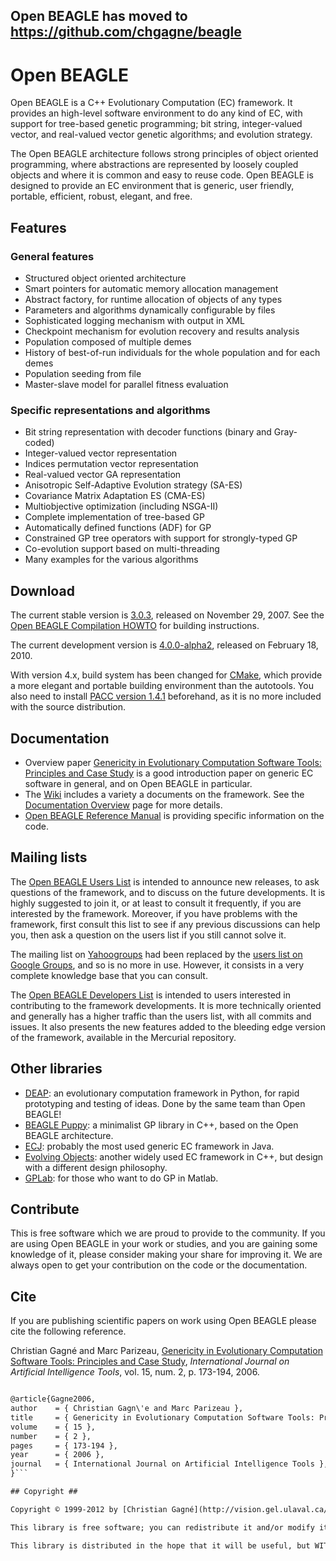 ## Open BEAGLE has moved to https://github.com/chgagne/beagle ##

# Open BEAGLE #

Open BEAGLE is a C++ Evolutionary Computation (EC) framework. It provides an high-level software environment to do any kind of EC, with support for tree-based genetic programming; bit string, integer-valued vector, and real-valued vector genetic algorithms; and evolution strategy.

The Open BEAGLE architecture follows strong principles of object oriented programming, where abstractions are represented by loosely coupled objects and where it is common and easy to reuse code. Open BEAGLE is designed to provide an EC environment that is generic, user friendly, portable, efficient, robust, elegant, and free.

## Features ##

### General features ###
  * Structured object oriented architecture
  * Smart pointers for automatic memory allocation management
  * Abstract factory, for runtime allocation of objects of any types
  * Parameters and algorithms dynamically configurable by files
  * Sophisticated logging mechanism with output in XML
  * Checkpoint mechanism for evolution recovery and results analysis
  * Population composed of multiple demes
  * History of best-of-run individuals for the whole population and for each demes
  * Population seeding from file
  * Master-slave model for parallel fitness evaluation

### Specific representations and algorithms ###
  * Bit string representation with decoder functions (binary and Gray-coded)
  * Integer-valued vector representation
  * Indices permutation vector representation
  * Real-valued vector GA representation
  * Anisotropic Self-Adaptive Evolution strategy (SA-ES)
  * Covariance Matrix Adaptation ES (CMA-ES)
  * Multiobjective optimization (including NSGA-II)
  * Complete implementation of tree-based GP
  * Automatically defined functions (ADF) for GP
  * Constrained GP tree operators with support for strongly-typed GP
  * Co-evolution support based on multi-threading
  * Many examples for the various algorithms

## Download ##

The current stable version is [3.0.3](http://code.google.com/p/beagle/downloads/detail?name=beagle-3.0.3.tar.gz), released on November 29, 2007. See the [Open BEAGLE Compilation HOWTO](http://code.google.com/p/beagle/downloads/detail?name=beagle-compil-howto-3.0.1-r1.pdf) for building instructions.

The current development version is [4.0.0-alpha2](http://code.google.com/p/beagle/downloads/detail?name=OpenBEAGLE-4.0.0-alpha2-Source.tar.gz), released on February 18, 2010.

With version 4.x, build system has been changed for [CMake](http://www.cmake.org), which provide a more elegant and portable building environment than the autotools. You also need to install [PACC version 1.4.1](http://code.google.com/p/beagle/downloads/detail?name=pacc-1.4.1-Source.tar.gz) beforehand, as it is no more included with the source distribution.

## Documentation ##

  * Overview paper [Genericity in Evolutionary Computation Software Tools: Principles and Case Study](http://vision.gel.ulaval.ca/en/publications/Id_605/PublDetails.php) is a good introduction paper on generic EC software in general, and on Open BEAGLE in particular.
  * The [Wiki](http://code.google.com/p/beagle/w/list) includes a variety a documents on the framework. See the [Documentation Overview](DocOverview.md) page for more details.
  * [Open BEAGLE Reference Manual](http://beagle.gel.ulaval.ca/refmanual/current) is providing specific information on the code.

## Mailing lists ##

The [Open BEAGLE Users List](https://groups.google.com/forum/#!forum/openbeagle-users) is intended to announce new releases, to ask questions of the framework, and to discuss on the future developments. It is highly suggested to join it, or at least to consult it frequently, if you are interested by the framework. Moreover, if you have problems with the framework, first consult this list to see if any previous discussions can help you, then ask a question on the users list if you still cannot solve it.

The mailing list on [Yahoogroups](http://tech.groups.yahoo.com/group/openbeagle) had been replaced by the [users list on Google Groups](https://groups.google.com/forum/#!forum/openbeagle-users), and so is no more in use. However, it consists in a very complete knowledge base that you can consult.

The [Open BEAGLE Developers List](https://groups.google.com/forum/#!forum/openbeagle-developers) is intended to users interested in contributing to the framework developments. It is more technically oriented and generally has a higher traffic than the users list, with all commits and issues. It also presents the new features added to the bleeding edge version of the framework, available in the Mercurial repository.

## Other libraries ##

  * [DEAP](http://code.google.com/p/deap): an evolutionary computation framework in Python, for rapid prototyping and testing of ideas. Done by the same team than Open BEAGLE!
  * [BEAGLE Puppy](Puppy.md): a minimalist GP library in C++, based on the Open BEAGLE architecture.
  * [ECJ](http://cs.gmu.edu/~eclab/projects/ecj/): probably the most used generic EC framework in Java.
  * [Evolving Objects](http://eodev.sourceforge.net/): another widely used EC framework in C++, but design with a different design philosophy.
  * [GPLab](http://gplab.sourceforge.net/): for those who want to do GP in Matlab.

## Contribute ##

This is free software which we are proud to provide to the community. If you are using Open BEAGLE in your work or studies, and you are gaining some knowledge of it, please consider making your share for improving it. We are always open to get your contribution on the code or the documentation.

## Cite ##

If you are publishing scientific papers on work using Open BEAGLE please cite the following reference.

Christian Gagné and Marc Parizeau, [Genericity in Evolutionary Computation Software Tools: Principles and Case Study](http://vision.gel.ulaval.ca/en/publications/Id_605/PublDetails.php), _International Journal on Artificial Intelligence Tools_, vol. 15, num. 2, p. 173-194, 2006.
```xml

@article{Gagne2006,
author    = { Christian Gagn\'e and Marc Parizeau },
title     = { Genericity in Evolutionary Computation Software Tools: Principles and Case Study },
volume    = { 15 },
number    = { 2 },
pages     = { 173-194 },
year      = { 2006 },
journal   = { International Journal on Artificial Intelligence Tools },
}```

## Copyright ##

Copyright © 1999-2012 by [Christian Gagné](http://vision.gel.ulaval.ca/~cgagne) and [Marc Parizeau](http://vision.gel.ulaval.ca/en/people/Id_17/index.php), with the contributions of many collaborators.

This library is free software; you can redistribute it and/or modify it under the terms of the version 3 of the [GNU Lesser General Public License](http://www.gnu.org/licenses/lgpl.html) as published by the Free Software Foundation.

This library is distributed in the hope that it will be useful, but WITHOUT ANY WARRANTY; without even the implied warranty of MERCHANTABILITY or FITNESS FOR A PARTICULAR PURPOSE. See the GNU Lesser General Public License for more details.